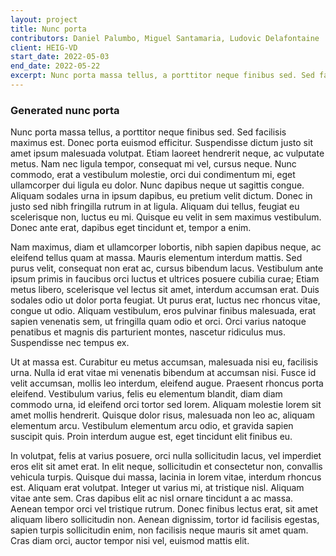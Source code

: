 ```yaml
---
layout: project
title: Nunc porta
contributors: Daniel Palumbo, Miguel Santamaria, Ludovic Delafontaine
client: HEIG-VD
start_date: 2022-05-03
end_date: 2022-05-22
excerpt: Nunc porta massa tellus, a porttitor neque finibus sed. Sed facilisis maximus est. Donec porta euismod efficitur. Suspendisse dictum justo sit amet ipsum malesuada volutpat. Etiam laoreet hendrerit neque, ac vulputate metus. Nam nec ligula tempor, consequat mi vel, cursus neque. Nunc commodo, erat a vestibulum molestie, orci dui condimentum mi, eget ullamcorper dui ligula eu dolor.
---
```


### Generated nunc porta

Nunc porta massa tellus, a porttitor neque finibus sed. Sed facilisis maximus est. Donec porta euismod efficitur. Suspendisse dictum justo sit amet ipsum malesuada volutpat. Etiam laoreet hendrerit neque, ac vulputate metus. Nam nec ligula tempor, consequat mi vel, cursus neque. Nunc commodo, erat a vestibulum molestie, orci dui condimentum mi, eget ullamcorper dui ligula eu dolor. Nunc dapibus neque ut sagittis congue. Aliquam sodales urna in ipsum dapibus, eu pretium velit dictum. Donec in justo sed nibh fringilla rutrum in at ligula. Aliquam dui tellus, feugiat eu scelerisque non, luctus eu mi. Quisque eu velit in sem maximus vestibulum. Donec ante erat, dapibus eget tincidunt et, tempor a enim.

Nam maximus, diam et ullamcorper lobortis, nibh sapien dapibus neque, ac eleifend tellus quam at massa. Mauris elementum interdum mattis. Sed purus velit, consequat non erat ac, cursus bibendum lacus. Vestibulum ante ipsum primis in faucibus orci luctus et ultrices posuere cubilia curae; Etiam metus libero, scelerisque vel lectus sit amet, interdum accumsan erat. Duis sodales odio ut dolor porta feugiat. Ut purus erat, luctus nec rhoncus vitae, congue ut odio. Aliquam vestibulum, eros pulvinar finibus malesuada, erat sapien venenatis sem, ut fringilla quam odio et orci. Orci varius natoque penatibus et magnis dis parturient montes, nascetur ridiculus mus. Suspendisse nec tempus ex.

Ut at massa est. Curabitur eu metus accumsan, malesuada nisi eu, facilisis urna. Nulla id erat vitae mi venenatis bibendum at accumsan nisi. Fusce id velit accumsan, mollis leo interdum, eleifend augue. Praesent rhoncus porta eleifend. Vestibulum varius, felis eu elementum blandit, diam diam commodo urna, id eleifend orci tortor sed lorem. Aliquam molestie lorem sit amet mollis hendrerit. Quisque dolor risus, malesuada non leo ac, aliquam elementum arcu. Vestibulum elementum arcu odio, et gravida sapien suscipit quis. Proin interdum augue est, eget tincidunt elit finibus eu.

In volutpat, felis at varius posuere, orci nulla sollicitudin lacus, vel imperdiet eros elit sit amet erat. In elit neque, sollicitudin et consectetur non, convallis vehicula turpis. Quisque dui massa, lacinia in lorem vitae, interdum rhoncus est. Aliquam erat volutpat. Integer ut varius mi, at tristique nisl. Aliquam vitae ante sem. Cras dapibus elit ac nisl ornare tincidunt a ac massa. Aenean tempor orci vel tristique rutrum. Donec finibus lectus erat, sit amet aliquam libero sollicitudin non. Aenean dignissim, tortor id facilisis egestas, sapien turpis sollicitudin enim, non facilisis neque mauris sit amet quam. Cras diam orci, auctor tempor nisi vel, euismod mattis elit.
